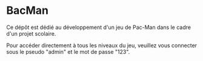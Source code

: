 ﻿# BacMan

Ce dépôt est dédié au développement d'un jeu de Pac-Man dans le cadre d'un projet scolaire.

Pour accéder directement à tous les niveaux du jeu, veuillez vous connecter sous le pseudo "admin" et le mot de passe "123".